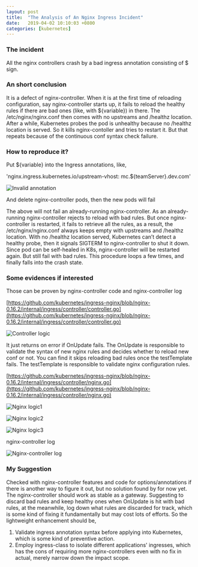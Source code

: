 ```yaml
---
layout: post
title:  "The Analysis of An Nginx Ingress Incident"
date:   2019-04-02 10:10:03 +0800
categories: [kubernetes]
---
```

### The incident
All the nginx controllers crash by a bad ingress annotation consisting of $ sign.

### An short conclusion
It is a defect of nginx-controller. When it is at the first time of reloading configuration, say nginx-controller starts up, it fails to reload the healthy rules if there are bad ones (like, with ${variable}) in there. The /etc/nginx/nginx.conf then comes with no upstreams and /healthz location. After a while, Kubernetes probes the pod is unhealthy because no /healthz location is served. So it kills nginx-contoller and tries to restart it. But that repeats because of the continuous conf syntax check failure.

### How to reproduce it?
Put ${variable} into the Ingress annotations, like,

'nginx.ingress.kubernetes.io/upstream-vhost: mc.${teamServer}.dev.com'

![Invalid annotation](https://raw.githubusercontent.com/garyhuang123/garyhuang123.github.io/master/static/img/_posts/2019-04-02-the-analysis-of-an-nginx-ingress-incident/annotation.png)

And delete nginx-controller pods, then the new pods will fail

The above will not fail an already-running nginx-controller. As an already-running nginx-controller rejects to reload with bad rules. But once nginx-controller is restarted, it fails to retrieve all the rules, as a result, the /etc/nginx/nginx.conf always keeps empty with upstreams and /healthz location. With no /healthz location served, Kubernetes can’t detect a healthy probe, then it signals SIGTERM to nginx-controller to shut it down. Since pod can be self-healed in K8s, nginx-controller will be restarted again. But still fail with bad rules. This procedure loops a few times, and finally falls into the crash state.

### Some evidences if interested
Those can be proven by nginx-controller code and nginx-controller log

[https://github.com/kubernetes/ingress-nginx/blob/nginx-0.16.2/internal/ingress/controller/controller.go](https://github.com/kubernetes/ingress-nginx/blob/nginx-0.16.2/internal/ingress/controller/controller.go)

![Controller logic](https://raw.githubusercontent.com/garyhuang123/garyhuang123.github.io/master/static/img/_posts/2019-04-02-the-analysis-of-an-nginx-ingress-incident/controller.png)

It just returns on error if OnUpdate fails. The OnUpdate is responsible to validate the syntax of new nginx rules and decides whether to reload new conf or not. You can find it skips reloading bad rules once the testTemplate fails. The testTemplate is responsible to validate nginx configuration rules.

[https://github.com/kubernetes/ingress-nginx/blob/nginx-0.16.2/internal/ingress/controller/nginx.go](https://github.com/kubernetes/ingress-nginx/blob/nginx-0.16.2/internal/ingress/controller/nginx.go) 

![Nginx logic1](https://raw.githubusercontent.com/garyhuang123/garyhuang123.github.io/master/static/img/_posts/2019-04-02-the-analysis-of-an-nginx-ingress-incident/nginx.png)

![Nginx logic2](https://raw.githubusercontent.com/garyhuang123/garyhuang123.github.io/master/static/img/_posts/2019-04-02-the-analysis-of-an-nginx-ingress-incident/nginx2.png)

![Nginx logic3](https://raw.githubusercontent.com/garyhuang123/garyhuang123.github.io/master/static/img/_posts/2019-04-02-the-analysis-of-an-nginx-ingress-incident/nginx3.png)

nginx-controller log

![Nginx-controller log](https://raw.githubusercontent.com/garyhuang123/garyhuang123.github.io/master/static/img/_posts/2019-04-02-the-analysis-of-an-nginx-ingress-incident/nginx-controller-log.png)

### My Suggestion
Checked with nginx-controller features and code for options/annotations if there is another way to figure it out, but no solution found by for now yet. The nginx-controller should work as stable as a gateway. Suggesting to discard bad rules and keep healthy ones when OnUpdate is hit with bad rules, at the meanwhile, log down what rules are discarded for track, which is some kind of fixing it fundamentally but may cost lots of efforts. So the lightweight enhancement should be,
1.	Validate ingress annotation syntax before applying into Kubernetes, which is some kind of preventive action.
2.	Employ ingress-class to isolate different applications' ingresses, which has the cons of requiring more nginx-controllers even with no fix in actual, merely narrow down the impact scope.
